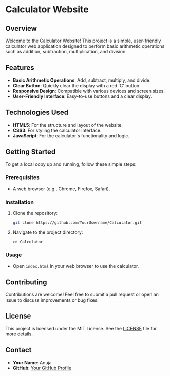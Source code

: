 # Calculator Website

## Overview
Welcome to the Calculator Website! This project is a simple, user-friendly calculator web application designed to perform basic arithmetic operations such as addition, subtraction, multiplication, and division.

## Features
- **Basic Arithmetic Operations**: Add, subtract, multiply, and divide.
- **Clear Button**: Quickly clear the display with a red 'C' button.
- **Responsive Design**: Compatible with various devices and screen sizes.
- **User-Friendly Interface**: Easy-to-use buttons and a clear display.

## Technologies Used
- **HTML5**: For the structure and layout of the website.
- **CSS3**: For styling the calculator interface.
- **JavaScript**: For the calculator's functionality and logic.

## Getting Started
To get a local copy up and running, follow these simple steps:

### Prerequisites
- A web browser (e.g., Chrome, Firefox, Safari).

### Installation
1. Clone the repository:
   ```sh
   git clone https://github.com/YourUsername/Calculator.git
   ```
2. Navigate to the project directory:
   ```sh
   cd Calculator
   ```

### Usage
- Open `index.html` in your web browser to use the calculator.

## Contributing
Contributions are welcome! Feel free to submit a pull request or open an issue to discuss improvements or bug fixes.

## License
This project is licensed under the MIT License. See the [LICENSE](LICENSE) file for more details.

## Contact
- **Your Name**: Anuja
- **GitHub**: [Your GitHub Profile](https://github.com/Anu-affzara)
